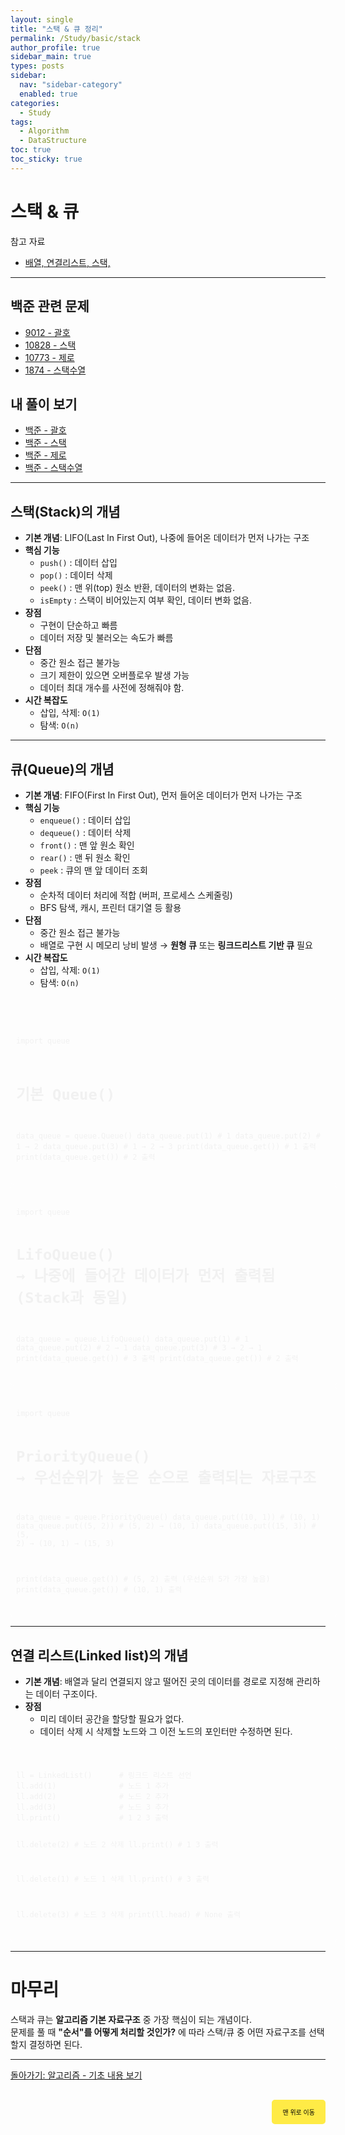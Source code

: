```yaml
---
layout: single
title: "스택 & 큐 정리"
permalink: /Study/basic/stack
author_profile: true
sidebar_main: true
types: posts
sidebar:
  nav: "sidebar-category"
  enabled: true
categories:
  - Study
tags:
  - Algorithm
  - DataStructure
toc: true
toc_sticky: true
---
```


# 스택 & 큐
참고 자료

- [배열, 연결리스트, 스택, ](https://blog.naver.com/iodiness/223257378997)  

---

## 백준 관련 문제

- [9012 - 괄호](https://www.acmicpc.net/problem/9012)
- [10828 - 스택](https://www.acmicpc.net/problem/10828)
- [10773 - 제로](https://www.acmicpc.net/problem/10773)
- [1874 - 스택수열](https://www.acmicpc.net/problem/1874)

## 내 풀이 보기

- [백준 - 괄호](https://park-hoyeon.github.io/Study/algorithm/silver/9012)
- [백준 - 스택](https://park-hoyeon.github.io/Study/algorithm/silver/10828)
- [백준 - 제로](https://park-hoyeon.github.io/Study/algorithm/silver/10773)
- [백준 - 스택수열](https://park-hoyeon.github.io/Study/algorithm/silver/1874)  

---

## 스택(Stack)의 개념

- **기본 개념**: LIFO(Last In First Out), 나중에 들어온 데이터가 먼저 나가는 구조  
- **핵심 기능**
  - `push()` : 데이터 삽입  
  - `pop()` : 데이터 삭제  
  - `peek()` : 맨 위(top) 원소 반환, 데이터의 변화는 없음.
  - `isEmpty` : 스택이 비어있는지 여부 확인, 데이터 변화 없음.
- **장점**
  - 구현이 단순하고 빠름  
  - 데이터 저장 및 불러오는 속도가 빠름
- **단점**
  - 중간 원소 접근 불가능  
  - 크기 제한이 있으면 오버플로우 발생 가능
  - 데이터 최대 개수를 사전에 정해줘야 함.  
- **시간 복잡도**
  - 삽입, 삭제: `O(1)`  
  - 탐색: `O(n)`  

---

## 큐(Queue)의 개념

- **기본 개념**: FIFO(First In First Out), 먼저 들어온 데이터가 먼저 나가는 구조  
- **핵심 기능**
  - `enqueue()` : 데이터 삽입  
  - `dequeue()` : 데이터 삭제  
  - `front()` : 맨 앞 원소 확인  
  - `rear()` : 맨 뒤 원소 확인
  - `peek` : 큐의 맨 앞 데이터 조회
- **장점**
  - 순차적 데이터 처리에 적합 (버퍼, 프로세스 스케줄링)  
  - BFS 탐색, 캐시, 프린터 대기열 등 활용  
- **단점**
  - 중간 원소 접근 불가능  
  - 배열로 구현 시 메모리 낭비 발생 → **원형 큐** 또는 **링크드리스트 기반 큐** 필요  
- **시간 복잡도**
  - 삽입, 삭제: `O(1)`  
  - 탐색: `O(n)`  

<link rel="stylesheet" href="https://cdnjs.cloudflare.com/ajax/libs/highlight.js/11.8.0/styles/atom-one-dark.min.css">
<script src="https://cdnjs.cloudflare.com/ajax/libs/highlight.js/11.8.0/highlight.min.js"></script>
<script>hljs.highlightAll();</script>

<div style="padding:8px; border: 1px solid rgba(255, 255, 255, 0.2); border-radius:5px; background-color: rgba(255, 255, 255, 0.05); color: #f1f1f1; width: 100%; font-family: monospace;">
<pre><code class="python">

import queue

# 기본 Queue()
data_queue = queue.Queue()
data_queue.put(1)   # 1
data_queue.put(2)   # 1 → 2
data_queue.put(3)   # 1 → 2 → 3
print(data_queue.get())  # 1 출력
print(data_queue.get())  # 2 출력
</code></pre>
</div>


<link rel="stylesheet" href="https://cdnjs.cloudflare.com/ajax/libs/highlight.js/11.8.0/styles/atom-one-dark.min.css">
<script src="https://cdnjs.cloudflare.com/ajax/libs/highlight.js/11.8.0/highlight.min.js"></script>
<script>hljs.highlightAll();</script>

<div style="padding:8px; border: 1px solid rgba(255, 255, 255, 0.2); border-radius:5px; background-color: rgba(255, 255, 255, 0.05); color: #f1f1f1; width: 100%; font-family: monospace;">
<pre><code class="python">
import queue

# LifoQueue() → 나중에 들어간 데이터가 먼저 출력됨 (Stack과 동일)
data_queue = queue.LifoQueue()
data_queue.put(1)   # 1
data_queue.put(2)   # 2 → 1
data_queue.put(3)   # 3 → 2 → 1
print(data_queue.get())  # 3 출력
print(data_queue.get())  # 2 출력
</code></pre>
</div>


<link rel="stylesheet" href="https://cdnjs.cloudflare.com/ajax/libs/highlight.js/11.8.0/styles/atom-one-dark.min.css">
<script src="https://cdnjs.cloudflare.com/ajax/libs/highlight.js/11.8.0/highlight.min.js"></script>
<script>hljs.highlightAll();</script>

<div style="padding:8px; border: 1px solid rgba(255, 255, 255, 0.2); border-radius:5px; background-color: rgba(255, 255, 255, 0.05); color: #f1f1f1; width: 100%; font-family: monospace;">
<pre><code class="python">
import queue

# PriorityQueue() → 우선순위가 높은 순으로 출력되는 자료구조
data_queue = queue.PriorityQueue()
data_queue.put((10, 1))   # (10, 1)
data_queue.put((5, 2))    # (5, 2) → (10, 1)
data_queue.put((15, 3))   # (5, 2) → (10, 1) → (15, 3)

print(data_queue.get())   # (5, 2) 출력 (우선순위 5가 가장 높음)
print(data_queue.get())   # (10, 1) 출력
</code></pre>
</div>


---

## 연결 리스트(Linked list)의 개념

- **기본 개념**: 배열과 달리 연결되지 않고 떨어진 곳의 데이터를 경로로 지정해 관리하는 데이터 구조이다. 
- **장점**
  - 미리 데이터 공간을 할당할 필요가 없다.
  - 데이터 삭제 시 삭제할 노드와 그 이전 노드의 포인터만 수정하면 된다.

<link rel="stylesheet" href="https://cdnjs.cloudflare.com/ajax/libs/highlight.js/11.8.0/styles/atom-one-dark.min.css">
<script src="https://cdnjs.cloudflare.com/ajax/libs/highlight.js/11.8.0/highlight.min.js"></script>
<script>hljs.highlightAll();</script>

<div style="padding:8px; border: 1px solid rgba(255, 255, 255, 0.2); border-radius:5px; background-color: rgba(255, 255, 255, 0.05); color: #f1f1f1; width: 100%; font-family: monospace;">
<pre><code class="python">
ll = LinkedList()      # 링크드 리스트 선언
ll.add(1)              # 노드 1 추가
ll.add(2)              # 노드 2 추가
ll.add(3)              # 노드 3 추가
ll.print()             # 1 2 3 출력

ll.delete(2)           # 노드 2 삭제
ll.print()             # 1 3 출력

ll.delete(1)           # 노드 1 삭제
ll.print()             # 3 출력

ll.delete(3)           # 노드 3 삭제
print(ll.head)         # None 출력
</code></pre>
</div>

---

# 마무리

스택과 큐는 **알고리즘 기본 자료구조** 중 가장 핵심이 되는 개념이다. <br>
문제를 풀 때 **"순서"를 어떻게 처리할 것인가?** 에 따라 스택/큐 중 어떤 자료구조를 선택할지 결정하면 된다.

---

[돌아가기:  알고리즘 - 기초 내용 보기](https://park-hoyeon.github.io/Study/basic)   

<div style="text-align: right; margin-top: 30px;">
  <button onclick="scrollToTop()" style="
    padding: 10px 15px; 
    background-color: #FFEB46; 
    color: black; 
    border: 2px solid #FFEB46; 
    border-radius: 5px; 
    cursor: pointer; 
    font-size: 10px;">
    맨 위로 이동
  </button>
</div>

<script>
  function scrollToTop() {
    window.scrollTo({ top: 0, behavior: 'smooth' });
  }
</script>
